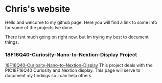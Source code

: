 # Chris's website

Hello and welcome to my github page. Here you will find a link to some info for some of the projects Ive done.

There isnt much going on right now, but Im trying my best to document things.

### 18F16Q40-Curiosity-Nano-to-Nextion-Display Project
[18F16Q40-Curiosity-Nano-to-Nextion-Display](./18F16Q40-Curiosity-Nano-to-Nextion-Display.md)
This project deals with the PIC18F16Q40 Curiosity and Nextion display. This page will serve to document my findings so I can help others.
